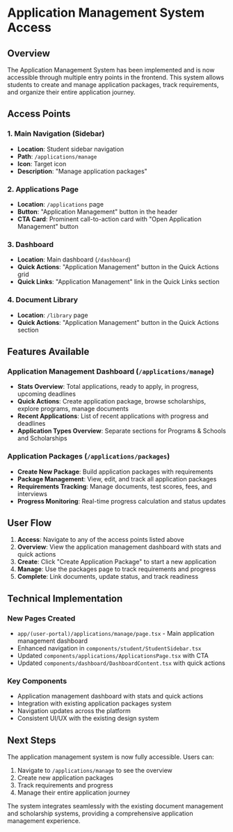 # Application Management System Access

## Overview

The Application Management System has been implemented and is now accessible through multiple entry points in the frontend. This system allows students to create and manage application packages, track requirements, and organize their entire application journey.

## Access Points

### 1. Main Navigation (Sidebar)
- **Location**: Student sidebar navigation
- **Path**: `/applications/manage`
- **Icon**: Target icon
- **Description**: "Manage application packages"

### 2. Applications Page
- **Location**: `/applications` page
- **Button**: "Application Management" button in the header
- **CTA Card**: Prominent call-to-action card with "Open Application Management" button

### 3. Dashboard
- **Location**: Main dashboard (`/dashboard`)
- **Quick Actions**: "Application Management" button in the Quick Actions grid
- **Quick Links**: "Application Management" link in the Quick Links section

### 4. Document Library
- **Location**: `/library` page
- **Quick Actions**: "Application Management" button in the Quick Actions section

## Features Available

### Application Management Dashboard (`/applications/manage`)
- **Stats Overview**: Total applications, ready to apply, in progress, upcoming deadlines
- **Quick Actions**: Create application package, browse scholarships, explore programs, manage documents
- **Recent Applications**: List of recent applications with progress and deadlines
- **Application Types Overview**: Separate sections for Programs & Schools and Scholarships

### Application Packages (`/applications/packages`)
- **Create New Package**: Build application packages with requirements
- **Package Management**: View, edit, and track all application packages
- **Requirements Tracking**: Manage documents, test scores, fees, and interviews
- **Progress Monitoring**: Real-time progress calculation and status updates

## User Flow

1. **Access**: Navigate to any of the access points listed above
2. **Overview**: View the application management dashboard with stats and quick actions
3. **Create**: Click "Create Application Package" to start a new application
4. **Manage**: Use the packages page to track requirements and progress
5. **Complete**: Link documents, update status, and track readiness

## Technical Implementation

### New Pages Created
- `app/(user-portal)/applications/manage/page.tsx` - Main application management dashboard
- Enhanced navigation in `components/student/StudentSidebar.tsx`
- Updated `components/applications/ApplicationsPage.tsx` with CTA
- Updated `components/dashboard/DashboardContent.tsx` with quick actions

### Key Components
- Application management dashboard with stats and quick actions
- Integration with existing application packages system
- Navigation updates across the platform
- Consistent UI/UX with the existing design system

## Next Steps

The application management system is now fully accessible. Users can:
1. Navigate to `/applications/manage` to see the overview
2. Create new application packages
3. Track requirements and progress
4. Manage their entire application journey

The system integrates seamlessly with the existing document management and scholarship systems, providing a comprehensive application management experience. 